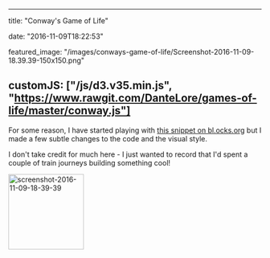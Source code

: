 
---
title: "Conway's Game of Life"

date: "2016-11-09T18:22:53"

featured_image: "/images/conways-game-of-life/Screenshot-2016-11-09-18.39.39-150x150.png"

customJS: ["/js/d3.v35.min.js",
           "https://www.rawgit.com/DanteLore/games-of-life/master/conway.js"]
---


For some reason, I have started playing with <a href="http://bl.ocks.org/sylvaingi/2369589">this snippet on bl.ocks.org</a> but I made a few subtle changes to the code and the visual style.

<script type="text/javascript">
window.onload = function() {
  conway(".js_target", 120);
};
</script>

<div class="js_target"></div>

I don't take credit for much here - I just wanted to record that I'd spent a couple of train journeys building something cool!

<img class="alignleft wp-image-1216 size-thumbnail" src="/images/conways-game-of-life/Screenshot-2016-11-09-18.39.39-150x150.png" alt="screenshot-2016-11-09-18-39-39" width="150" height="150">
